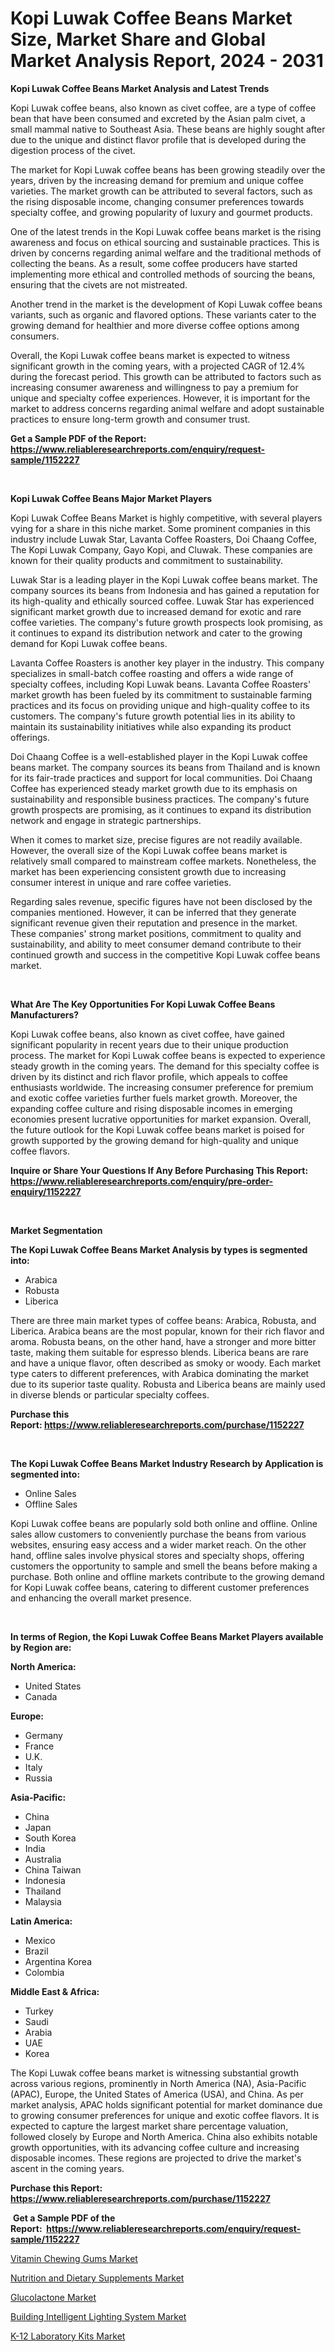 <p><h1>Kopi Luwak Coffee Beans Market Size, Market Share and Global Market Analysis Report, 2024 - 2031</h1></p><p><strong>Kopi Luwak Coffee Beans Market Analysis and Latest Trends</strong></p>
<p><p>Kopi Luwak coffee beans, also known as civet coffee, are a type of coffee bean that have been consumed and excreted by the Asian palm civet, a small mammal native to Southeast Asia. These beans are highly sought after due to the unique and distinct flavor profile that is developed during the digestion process of the civet.</p><p>The market for Kopi Luwak coffee beans has been growing steadily over the years, driven by the increasing demand for premium and unique coffee varieties. The market growth can be attributed to several factors, such as the rising disposable income, changing consumer preferences towards specialty coffee, and growing popularity of luxury and gourmet products.</p><p>One of the latest trends in the Kopi Luwak coffee beans market is the rising awareness and focus on ethical sourcing and sustainable practices. This is driven by concerns regarding animal welfare and the traditional methods of collecting the beans. As a result, some coffee producers have started implementing more ethical and controlled methods of sourcing the beans, ensuring that the civets are not mistreated.</p><p>Another trend in the market is the development of Kopi Luwak coffee beans variants, such as organic and flavored options. These variants cater to the growing demand for healthier and more diverse coffee options among consumers.</p><p>Overall, the Kopi Luwak coffee beans market is expected to witness significant growth in the coming years, with a projected CAGR of 12.4% during the forecast period. This growth can be attributed to factors such as increasing consumer awareness and willingness to pay a premium for unique and specialty coffee experiences. However, it is important for the market to address concerns regarding animal welfare and adopt sustainable practices to ensure long-term growth and consumer trust.</p></p>
<p><strong>Get a Sample PDF of the Report:&nbsp; <a href="https://www.reliableresearchreports.com/enquiry/request-sample/1152227">https://www.reliableresearchreports.com/enquiry/request-sample/1152227</a></strong></p>
<p>&nbsp;</p>
<p><strong>Kopi Luwak Coffee Beans Major Market Players</strong></p>
<p><p>Kopi Luwak Coffee Beans Market is highly competitive, with several players vying for a share in this niche market. Some prominent companies in this industry include Luwak Star, Lavanta Coffee Roasters, Doi Chaang Coffee, The Kopi Luwak Company, Gayo Kopi, and Cluwak. These companies are known for their quality products and commitment to sustainability.</p><p>Luwak Star is a leading player in the Kopi Luwak coffee beans market. The company sources its beans from Indonesia and has gained a reputation for its high-quality and ethically sourced coffee. Luwak Star has experienced significant market growth due to increased demand for exotic and rare coffee varieties. The company's future growth prospects look promising, as it continues to expand its distribution network and cater to the growing demand for Kopi Luwak coffee beans.</p><p>Lavanta Coffee Roasters is another key player in the industry. This company specializes in small-batch coffee roasting and offers a wide range of specialty coffees, including Kopi Luwak beans. Lavanta Coffee Roasters' market growth has been fueled by its commitment to sustainable farming practices and its focus on providing unique and high-quality coffee to its customers. The company's future growth potential lies in its ability to maintain its sustainability initiatives while also expanding its product offerings.</p><p>Doi Chaang Coffee is a well-established player in the Kopi Luwak coffee beans market. The company sources its beans from Thailand and is known for its fair-trade practices and support for local communities. Doi Chaang Coffee has experienced steady market growth due to its emphasis on sustainability and responsible business practices. The company's future growth prospects are promising, as it continues to expand its distribution network and engage in strategic partnerships.</p><p>When it comes to market size, precise figures are not readily available. However, the overall size of the Kopi Luwak coffee beans market is relatively small compared to mainstream coffee markets. Nonetheless, the market has been experiencing consistent growth due to increasing consumer interest in unique and rare coffee varieties.</p><p>Regarding sales revenue, specific figures have not been disclosed by the companies mentioned. However, it can be inferred that they generate significant revenue given their reputation and presence in the market. These companies' strong market positions, commitment to quality and sustainability, and ability to meet consumer demand contribute to their continued growth and success in the competitive Kopi Luwak coffee beans market.</p></p>
<p>&nbsp;</p>
<p><strong>What Are The Key Opportunities For Kopi Luwak Coffee Beans Manufacturers?</strong></p>
<p><p>Kopi Luwak coffee beans, also known as civet coffee, have gained significant popularity in recent years due to their unique production process. The market for Kopi Luwak coffee beans is expected to experience steady growth in the coming years. The demand for this specialty coffee is driven by its distinct and rich flavor profile, which appeals to coffee enthusiasts worldwide. The increasing consumer preference for premium and exotic coffee varieties further fuels market growth. Moreover, the expanding coffee culture and rising disposable incomes in emerging economies present lucrative opportunities for market expansion. Overall, the future outlook for the Kopi Luwak coffee beans market is poised for growth supported by the growing demand for high-quality and unique coffee flavors.</p></p>
<p><strong>Inquire or Share Your Questions If Any Before Purchasing This Report: <a href="https://www.reliableresearchreports.com/enquiry/pre-order-enquiry/1152227">https://www.reliableresearchreports.com/enquiry/pre-order-enquiry/1152227</a></strong></p>
<p>&nbsp;</p>
<p><strong>Market Segmentation</strong></p>
<p><strong>The Kopi Luwak Coffee Beans Market Analysis by types is segmented into:</strong></p>
<p><ul><li>Arabica</li><li>Robusta</li><li>Liberica</li></ul></p>
<p><p>There are three main market types of coffee beans: Arabica, Robusta, and Liberica. Arabica beans are the most popular, known for their rich flavor and aroma. Robusta beans, on the other hand, have a stronger and more bitter taste, making them suitable for espresso blends. Liberica beans are rare and have a unique flavor, often described as smoky or woody. Each market type caters to different preferences, with Arabica dominating the market due to its superior taste quality. Robusta and Liberica beans are mainly used in diverse blends or particular specialty coffees.</p></p>
<p><strong>Purchase this Report:&nbsp;<a href="https://www.reliableresearchreports.com/purchase/1152227">https://www.reliableresearchreports.com/purchase/1152227</a></strong></p>
<p>&nbsp;</p>
<p><strong>The Kopi Luwak Coffee Beans Market Industry Research by Application is segmented into:</strong></p>
<p><ul><li>Online Sales</li><li>Offline Sales</li></ul></p>
<p><p>Kopi Luwak coffee beans are popularly sold both online and offline. Online sales allow customers to conveniently purchase the beans from various websites, ensuring easy access and a wider market reach. On the other hand, offline sales involve physical stores and specialty shops, offering customers the opportunity to sample and smell the beans before making a purchase. Both online and offline markets contribute to the growing demand for Kopi Luwak coffee beans, catering to different customer preferences and enhancing the overall market presence.</p></p>
<p>&nbsp;</p>
<p><strong>In terms of Region, the Kopi Luwak Coffee Beans Market Players available by Region are:</strong></p>
<p>
    <p> <strong> North America: </strong>
        <ul>
            <li>United States</li>
            <li>Canada</li>
        </ul>
        </p> 
    <p> <strong> Europe: </strong>
        <ul>
            <li>Germany</li>
            <li>France</li>
            <li>U.K.</li>
            <li>Italy</li>
            <li>Russia</li>
        </ul>
        </p> 
    <p> <strong> Asia-Pacific: </strong>
        <ul>
            <li>China</li>
            <li>Japan</li>
            <li>South Korea</li>
            <li>India</li>
            <li>Australia</li>
            <li>China Taiwan</li>
            <li>Indonesia</li>
            <li>Thailand</li>
            <li>Malaysia</li>
        </ul>
        </p> 
    <p> <strong> Latin America: </strong>
        <ul>
            <li>Mexico</li>
            <li>Brazil</li>
            <li>Argentina Korea</li>
            <li>Colombia</li>
        </ul>
        </p> 
    <p> <strong> Middle East & Africa: </strong>
        <ul>
            <li>Turkey</li>
            <li>Saudi</li>
            <li>Arabia</li>
            <li>UAE</li>
            <li>Korea</li>
        </ul>
    </p>
    </p>
<p><p>The Kopi Luwak coffee beans market is witnessing substantial growth across various regions, prominently in North America (NA), Asia-Pacific (APAC), Europe, the United States of America (USA), and China. As per market analysis, APAC holds significant potential for market dominance due to growing consumer preferences for unique and exotic coffee flavors. It is expected to capture the largest market share percentage valuation, followed closely by Europe and North America. China also exhibits notable growth opportunities, with its advancing coffee culture and increasing disposable incomes. These regions are projected to drive the market's ascent in the coming years.</p></p>
<p><strong>Purchase this Report: <a href="https://www.reliableresearchreports.com/purchase/1152227">https://www.reliableresearchreports.com/purchase/1152227</a></strong></p>
<p>&nbsp;<strong>Get a Sample PDF of the Report:&nbsp;&nbsp;<a href="https://www.reliableresearchreports.com/enquiry/request-sample/1152227">https://www.reliableresearchreports.com/enquiry/request-sample/1152227</a></strong></p>
<p><strong></strong></p>
<p><p><a href="https://www.linkedin.com/pulse/vitamin-chewing-gums-market-size-share-amp-trends-analysis-fctwf/">Vitamin Chewing Gums Market</a></p><p><a href="https://github.com/pizolina/Market-Research-Report-List-2/blob/main/nutrition-and-dietary-supplements-market.md">Nutrition and Dietary Supplements Market</a></p><p><a href="https://github.com/sofayahoo2023/Market-Research-Report-List-2/blob/main/glucolactone-market.md">Glucolactone Market</a></p><p><a href="https://www.linkedin.com/pulse/building-intelligent-lighting-system-market-share-amp-new-trends-ouizc/">Building Intelligent Lighting System Market</a></p><p><a href="https://www.linkedin.com/pulse/k-12-laboratory-kits-market-research-report-provides-thorough-ouizc/">K-12 Laboratory Kits Market</a></p></p>